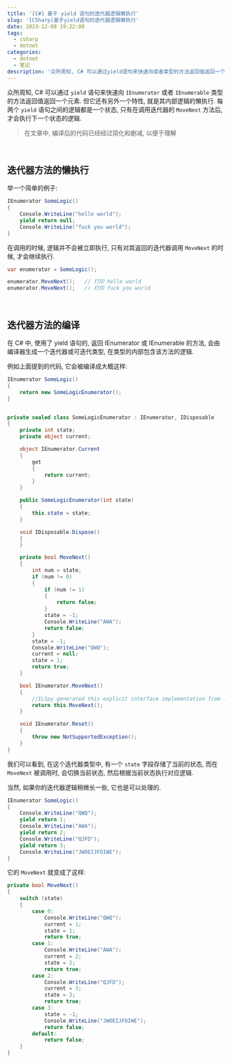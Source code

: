 ```yaml
---
title: '[C#] 基于 yield 语句的迭代器逻辑懒执行'
slug: '[CSharp]基于yield语句的迭代器逻辑懒执行'
date: 2023-12-08 19:22:09
tags:
  - csharp
  - dotnet
categories:
  - dotnet
  - 笔记
description: '众所周知, C# 可以通过yield语句来快速向或者类型的方法返回值返回一个元素. 但它还有另外一个特性, 就是其内部逻辑的懒执行. 每两个yield语句之间的逻辑都是一个状态, 只有在调用迭代器的MoveNext方法后, 才会执行下一个状态的逻辑.'
---
```


众所周知, C# 可以通过 `yield` 语句来快速向 `IEnumerator` 或者 `IEnumerable` 类型的方法返回值返回一个元素. 但它还有另外一个特性, 就是其内部逻辑的懒执行. 每两个 `yield` 语句之间的逻辑都是一个状态, 只有在调用迭代器的 `MoveNext` 方法后, 才会执行下一个状态的逻辑.


> 在文章中, 编译后的代码已经经过简化和删减, 以便于理解


<br/>


## 迭代器方法的懒执行

举一个简单的例子:


```csharp
IEnumerator SomeLogic()
{
    Console.WriteLine("hello world");
    yield return null;
    Console.WriteLine("fuck you world");
}
```

在调用的时候, 逻辑并不会被立即执行, 只有对其返回的迭代器调用 `MoveNext` 的时候, 才会继续执行.


```csharp
var enumerator = SomeLogic();

enumerator.MoveNext();   // 打印 hello world
enumerator.MoveNext();   // 打印 fuck you world
```



<br/>


## 迭代器方法的编译


在 C# 中, 使用了 yield 语句的, 返回 IEnumerator 或 IEnumerable 的方法, 会由编译器生成一个迭代器或可迭代类型, 在类型的内部包含该方法的逻辑.


例如上面提到的代码, 它会被编译成大概这样:


```csharp
IEnumerator SomeLogic()
{
    return new SomeLogicEnumerator();
}


private sealed class SomeLogicEnumerator : IEnumerator, IDisposable
{
    private int state;
    private object current;

    object IEnumerator.Current
    {
        get
        {
            return current;
        }
    }

    public SomeLogicEnumerator(int state)
    {
        this.state = state;
    }

    void IDisposable.Dispose()
    {
    }

    private bool MoveNext()
    {
        int num = state;
        if (num != 0)
        {
            if (num != 1)
            {
                return false;
            }
            state = -1;
            Console.WriteLine("AWA");
            return false;
        }
        state = -1;
        Console.WriteLine("QWQ");
        current = null;
        state = 1;
        return true;
    }

    bool IEnumerator.MoveNext()
    {
        //ILSpy generated this explicit interface implementation from .override directive in MoveNext
        return this.MoveNext();
    }

    void IEnumerator.Reset()
    {
        throw new NotSupportedException();
    }
}
```


我们可以看到, 在这个迭代器类型中, 有一个 `state` 字段存储了当前的状态, 而在 `MoveNext` 被调用时, 会切换当前状态, 然后根据当前状态执行对应逻辑.


当然, 如果你的迭代器逻辑稍微长一些, 它也是可以处理的.


```csharp
IEnumerator SomeLogic()
{
	Console.WriteLine("QWQ");
	yield return 1;
	Console.WriteLine("AWA");
	yield return 2;
	Console.WriteLine("QJFD");
	yield return 3;
	Console.WriteLine("JWOEIJFOIWE");
}
```


它的 `MoveNext` 就变成了这样:


```csharp
private bool MoveNext()
{
    switch (state)
    {
        case 0:
            Console.WriteLine("QWQ");
            current = 1;
            state = 1;
            return true;
        case 1:
            Console.WriteLine("AWA");
            current = 2;
            state = 2;
            return true;
        case 2:
            Console.WriteLine("QJFD");
            current = 3;
            state = 3;
            return true;
        case 3:
            state = -1;
            Console.WriteLine("JWOEIJFOIWE");
            return false;
        default:
            return false;
    }
}
```


